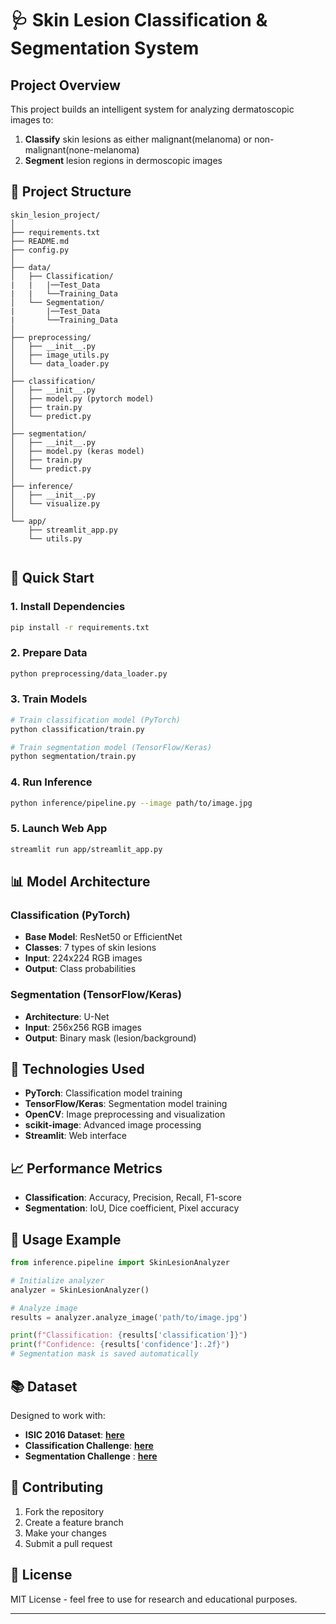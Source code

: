 # 🩺 Skin Lesion Classification & Segmentation System

## Project Overview
This project builds an intelligent system for analyzing dermatoscopic images to:
1. **Classify** skin lesions as either malignant(melanoma) or non-malignant(none-melanoma)
2. **Segment** lesion regions in dermoscopic images

## 📁 Project Structure
```
skin_lesion_project/
│
├── requirements.txt
├── README.md
├── config.py
│
├── data/
│   ├── Classification/
|   |   |──Test_Data
|   |   └──Training_Data
│   └── Segmentation/
|       |──Test_Data
|       └──Training_Data
│
├── preprocessing/
│   ├── __init__.py
│   ├── image_utils.py
│   └── data_loader.py
│
├── classification/
│   ├── __init__.py
│   ├── model.py (pytorch model)
│   ├── train.py
│   └── predict.py
│
├── segmentation/
│   ├── __init__.py
│   ├── model.py (keras model)
│   ├── train.py
│   └── predict.py
│
├── inference/
│   ├── __init__.py
│   └── visualize.py
│
└── app/
    ├── streamlit_app.py
    └── utils.py


```

## 🚀 Quick Start

### 1. Install Dependencies
```bash
pip install -r requirements.txt
```

### 2. Prepare Data
```bash
python preprocessing/data_loader.py
```

### 3. Train Models
```bash
# Train classification model (PyTorch)
python classification/train.py

# Train segmentation model (TensorFlow/Keras)
python segmentation/train.py
```

### 4. Run Inference
```bash
python inference/pipeline.py --image path/to/image.jpg
```

### 5. Launch Web App
```bash
streamlit run app/streamlit_app.py
```

## 📊 Model Architecture

### Classification (PyTorch)
- **Base Model**: ResNet50 or EfficientNet
- **Classes**: 7 types of skin lesions
- **Input**: 224x224 RGB images
- **Output**: Class probabilities

### Segmentation (TensorFlow/Keras)
- **Architecture**: U-Net
- **Input**: 256x256 RGB images
- **Output**: Binary mask (lesion/background)

## 🔧 Technologies Used
- **PyTorch**: Classification model training
- **TensorFlow/Keras**: Segmentation model training
- **OpenCV**: Image preprocessing and visualization
- **scikit-image**: Advanced image processing
- **Streamlit**: Web interface

## 📈 Performance Metrics
- **Classification**: Accuracy, Precision, Recall, F1-score
- **Segmentation**: IoU, Dice coefficient, Pixel accuracy


## 📝 Usage Example
```python
from inference.pipeline import SkinLesionAnalyzer

# Initialize analyzer
analyzer = SkinLesionAnalyzer()

# Analyze image
results = analyzer.analyze_image('path/to/image.jpg')

print(f"Classification: {results['classification']}")
print(f"Confidence: {results['confidence']:.2f}")
# Segmentation mask is saved automatically
```

## 📚 Dataset
Designed to work with:
- **ISIC 2016 Dataset**: [**here**](https://challenge.isic-archive.com/data/)
- **Classification Challenge**: [**here**](https://challenge.isic-archive.com/landing/2016/39/)
- **Segmentation Challenge** : [**here**](https://challenge.isic-archive.com/landing/2016/37/)

## 🤝 Contributing
1. Fork the repository
2. Create a feature branch
3. Make your changes
4. Submit a pull request

## 📄 License
MIT License - feel free to use for research and educational purposes.

---